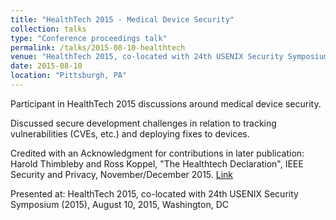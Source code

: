 ```yaml
---
title: "HealthTech 2015 - Medical Device Security"
collection: talks
type: "Conference proceedings talk"
permalink: /talks/2015-08-10-healthtech
venue: "HealthTech 2015, co-located with 24th USENIX Security Symposium (2015)"
date: 2015-08-10
location: "Pittsburgh, PA"
---
```


Participant in HealthTech 2015 discussions around medical device security.

Discussed secure development challenges in relation to tracking vulnerabilities (CVEs, etc.) and deploying fixes to devices.

Credited with an Acknowledgment for contributions in later publication: Harold Thimbleby and Ross Koppel, "The Healthtech Declaration", IEEE Security and Privacy, November/December 2015. [Link](http://publish.illinois.edu/science-of-security-lablet/files/2014/05/The-Healthtech-Declaration.pdf)

Presented at: HealthTech 2015, co-located with 24th USENIX Security Symposium (2015), August 10, 2015, Washington, DC

